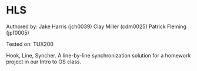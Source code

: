 HLS
===

Authored by: 
  Jake Harris (jch0039)
  Clay Miller (cdm0025)
  Patrick Fleming (jpf0005)

Tested on:
  TUX200

Hook, Line, Syncher. A line-by-line synchronization solution for a homework project in our Intro to OS class.
